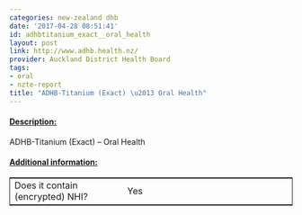 ```yaml
---
categories: new-zealand dhb
date: '2017-04-28 08:51:41'
id: adhbtitanium_exact__oral_health
layout: post
link: http://www.adhb.health.nz/
provider: Auckland District Health Board
tags:
- oral
- nzte-report
title: "ADHB-Titanium (Exact) \u2013 Oral Health"
---
```



 <h4> <u>Description:</u> </h4>
ADHB-Titanium (Exact) – Oral Health
 <h4> <u>Additional information:</u> </h4>
 <table style="border: 1px solid">
 <tr> <td width="40%"> Does it contain (encrypted) NHI? </td> <td>Yes</td> </tr>
 </table>